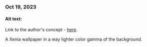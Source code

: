 ### Oct 19, 2023

#### Alt text:

Link to the author's concept - [here](https://twitter.com/cathodegaytube).

A Xenia wallpaper in a way lighter color gamma of the background.
